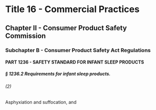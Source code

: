 
# Title 16 - Commercial Practices
## Chapter II - Consumer Product Safety Commission
### Subchapter B - Consumer Product Safety Act Regulations
#### PART 1236 - SAFETY STANDARD FOR INFANT SLEEP PRODUCTS
##### § 1236.2 Requirements for infant sleep products.
###### (2)

Asphyxiation and suffocation, and
